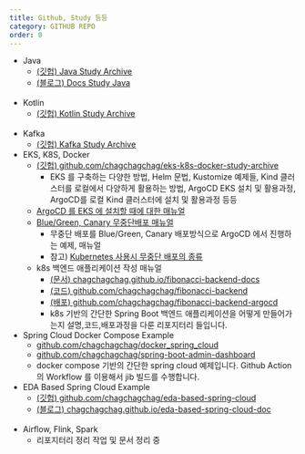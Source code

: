 ```yaml
---
title: Github, Study 등등
category: GITHUB REPO
order: 0
---
```



- Java
  - [(깃헙) Java Study Archive](https://github.com/chagchagchag/java-study-archive)
  - [(블로그) Docs Study Java](https://chagchagchag.github.io/docs-study-java/)
  <br>
- Kotlin
  - [(깃헙) Kotlin Study Archive](https://github.com/chagchagchag/kotlin-study-archive)
  <br>
- Kafka
  - [(깃헙) Kafka Study Archive](https://github.com/chagchagchag/kafka-study-archive/tree/main)
- EKS, K8S, Docker
  - [(깃헙) github.com/chagchagchag/eks-k8s-docker-study-archive](https://github.com/chagchagchag/eks-k8s-docker-study-archive)
    - EKS 를 구축하는 다양한 방법, Helm 문법, Kustomize 예제들, Kind 클러스터를 로컬에서 다양하게 활용하는 방법, ArgoCD EKS 설치 및 활용과정, ArgoCD를 로컬 Kind 클러스터에 설치 및 활용과정 등등
  - [ArgoCD 를 EKS 에 설치할 때에 대한 매뉴얼](https://chagchagchag.github.io/docs-argocd-setup-at-eks/)
  - [Blue/Green, Canary 무중단배포 매뉴얼](https://chagchagchag.github.io/argocd-rollout-deploy-docs/)
    - 무중단 배포를 Blue/Green, Canary 배포방식으로 ArgoCD 에서 진행하는 예제, 매뉴얼
    - 참고) [Kubernetes 사용시 무중단 배포의 종류](https://github.com/chagchagchag/eks-k8s-docker-study-archive/blob/main/%EB%AC%B4%EC%A4%91%EB%8B%A8%EB%B0%B0%ED%8F%AC/Kubernetes%20%EC%82%AC%EC%9A%A9%EC%8B%9C%20%EB%AC%B4%EC%A4%91%EB%8B%A8%EB%B0%B0%ED%8F%AC%EC%9D%98%20%EC%A2%85%EB%A5%98.md)
  - k8s 백엔드 애플리케이션 작성 매뉴얼
    - [(문서) chagchagchag.github.io/fibonacci-backend-docs](https://chagchagchag.github.io/fibonacci-backend-docs/)
    - [(코드) github.com/chagchagchag/fibonacci-backend](https://github.com/chagchagchag/fibonacci-backend)
    - [(배포) github.com/chagchagchag/fibonacci-backend-argocd](https://github.com/chagchagchag/fibonacci-backend-argocd)
    - k8s 기반의 간단한 Spring Boot 백엔드 애플리케이션을 어떻게 만들어가는지 설명,코드,배포과정을 다룬 리포지터리 들입니다.
- Spring Cloud Docker Compose Example
  - [github.com/chagchagchag/docker_spring_cloud](https://github.com/chagchagchag/docker_spring_cloud)
  - [github.com/chagchagchag/spring-boot-admin-dashboard](https://github.com/chagchagchag/spring-boot-admin-dashboard)
  - docker compose 기반의 간단한 spring cloud 예제입니다. Github Action 의 Workflow 를 이용해서 jib 빌드를 수행합니다.
    <br>
- EDA Based Spring Cloud Example
  - [(깃헙) github.com/chagchagchag/eda-based-spring-cloud](https://github.com/chagchagchag/eda-based-spring-cloud)
  - [(블로그) chagchagchag.github.io/eda-based-spring-cloud-doc](https://chagchagchag.github.io/eda-based-spring-cloud-doc/)
  <br>
- Airflow, Flink, Spark
  - 리포지터리 정리 작업 및 문서 정리 중 

